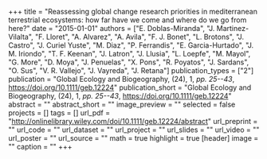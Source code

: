 +++
title = "Reassessing global change research priorities in mediterranean terrestrial ecosystems: how far have we come and where do we go from here?"
date = "2015-01-01"
authors = ["E. Doblas-Miranda", "J. Martinez-Vilalta", "F. Lloret", "A. Alvarez", "A. Avila", "F. J. Bonet", "L. Brotons", "J. Castro", "J. Curiel Yuste", "M. Diaz", "P. Ferrandis", "E. Garcia-Hurtado", "J. M. Iriondo", "T. F. Keenan", "J. Latron", "J. Llusia", "L. Loepfe", "M. Mayol", "G. More", "D. Moya", "J. Penuelas", "X. Pons", "R. Poyatos", "J. Sardans", "O. Sus", "V. R. Vallejo", "J. Vayreda", "J. Retana"]
publication_types = ["2"]
publication = "Global Ecology and Biogeography, (24), 1, _pp. 25--43_, https://doi.org/10.1111/geb.12224"
publication_short = "Global Ecology and Biogeography, (24), 1, _pp. 25--43_, https://doi.org/10.1111/geb.12224"
abstract = ""
abstract_short = ""
image_preview = ""
selected = false
projects = []
tags = []
url_pdf = "http://onlinelibrary.wiley.com/doi/10.1111/geb.12224/abstract"
url_preprint = ""
url_code = ""
url_dataset = ""
url_project = ""
url_slides = ""
url_video = ""
url_poster = ""
url_source = ""
math = true
highlight = true
[header]
image = ""
caption = ""
+++
